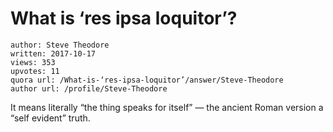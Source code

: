 # What is ‘res ipsa loquitor’?

	author: Steve Theodore
	written: 2017-10-17
	views: 353
	upvotes: 11
	quora url: /What-is-‘res-ipsa-loquitor’/answer/Steve-Theodore
	author url: /profile/Steve-Theodore


It means literally “the thing speaks for itself” — the ancient Roman version a “self evident” truth.

